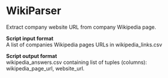 # WikiParser
Extract company website URL from company Wikipedia page.

<b>Script input format</b>
<br />
A list of companies Wikipedia pages URLs in wikipedia_links.csv

<b>Script output format</b>
<br />
wikipedia_answers.csv containing list of tuples (columns): wikipedia_page_url, website_url.
